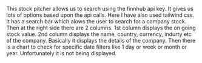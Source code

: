 This stock pitcher allows us to search using the finnhub api key. It gives us lots of options based upon the api calls. Here I have also used tailwind css. 
It has a search bar which alows the user to search for a company stock.
Then at the right side there are 2 columns.
1st column displays the on going stock value.
2nd column displays the name, country, currency, indurty etc of the company. Basically it displays the details of the company.
Then there is a chart to check for specific date filters like 1 day or week or month or year.
Unfortunately it is not being displayed.
